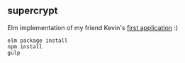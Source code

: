## supercrypt

Elm implementation of my friend Kevin's [first application](www.kevindecock.be/apps/supercrypt/) :)


```
elm package install
npm install
gulp
```
